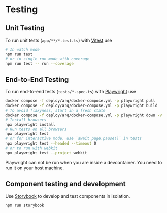 # Testing

## Unit Testing

To run unit tests (`app/**/*.test.ts`) with [Vitest](https://vitest.dev) use

```sh
# In watch mode
npm run test
# or in single run mode with coverage
npm run test -- run --coverage
```

## End-to-End Testing

To run end-to-end tests (`tests/*.spec.ts`) with [Playwright](https://playwright.dev) use

```sh
docker compose -f deploy/arq/docker-compose.yml -p playwright pull
docker compose -f deploy/arq/docker-compose.yml -p playwright build
# To avoid flakyness, start in a fresh state
docker compose -f deploy/arq/docker-compose.yml -p playwright down -v
# Install browsers
npx playwright install
# Run tests on all browsers
npx playwright test
# or for interactive mode, use `await page.pause()` in tests
npx playwright test --headed --timeout 0
# or to run with webkit
npx playwright test --project webkit
```

Playwright can not be run when you are inside a devcontainer. You need to run it on your host machine.

## Component testing and development

Use [Storybook](https://storybook.js.org) to develop and test components in isolation.

```sh
npm run storybook
```
